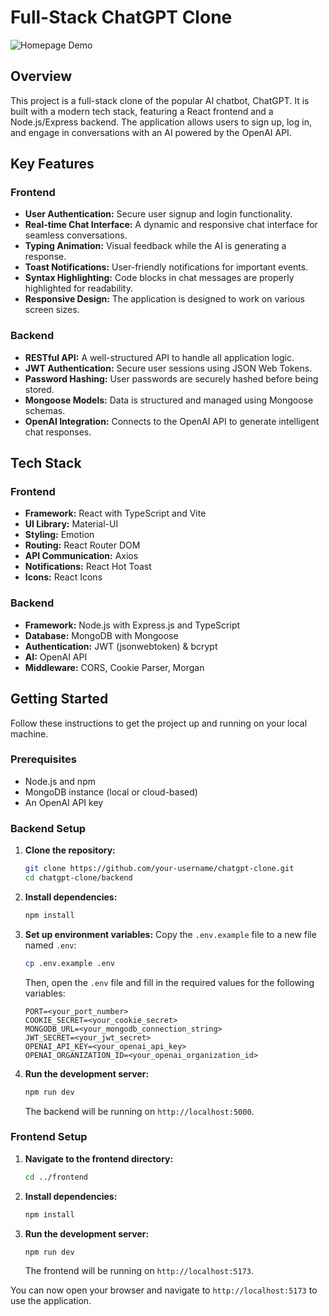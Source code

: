 # Full-Stack ChatGPT Clone

![Homepage Demo](./demo/homePage.gif)
## Overview

This project is a full-stack clone of the popular AI chatbot, ChatGPT. It is built with a modern tech stack, featuring a React frontend and a Node.js/Express backend. The application allows users to sign up, log in, and engage in conversations with an AI powered by the OpenAI API.

## Key Features

### Frontend
- **User Authentication:** Secure user signup and login functionality.
- **Real-time Chat Interface:** A dynamic and responsive chat interface for seamless conversations.
- **Typing Animation:** Visual feedback while the AI is generating a response.
- **Toast Notifications:** User-friendly notifications for important events.
- **Syntax Highlighting:** Code blocks in chat messages are properly highlighted for readability.
- **Responsive Design:** The application is designed to work on various screen sizes.

### Backend
- **RESTful API:** A well-structured API to handle all application logic.
- **JWT Authentication:** Secure user sessions using JSON Web Tokens.
- **Password Hashing:** User passwords are securely hashed before being stored.
- **Mongoose Models:** Data is structured and managed using Mongoose schemas.
- **OpenAI Integration:** Connects to the OpenAI API to generate intelligent chat responses.

## Tech Stack

### Frontend
- **Framework:** React with TypeScript and Vite
- **UI Library:** Material-UI
- **Styling:** Emotion
- **Routing:** React Router DOM
- **API Communication:** Axios
- **Notifications:** React Hot Toast
- **Icons:** React Icons

### Backend
- **Framework:** Node.js with Express.js and TypeScript
- **Database:** MongoDB with Mongoose
- **Authentication:** JWT (jsonwebtoken) & bcrypt
- **AI:** OpenAI API
- **Middleware:** CORS, Cookie Parser, Morgan

## Getting Started

Follow these instructions to get the project up and running on your local machine.

### Prerequisites

- Node.js and npm
- MongoDB instance (local or cloud-based)
- An OpenAI API key

### Backend Setup

1.  **Clone the repository:**
    ```bash
    git clone https://github.com/your-username/chatgpt-clone.git
    cd chatgpt-clone/backend
    ```

2.  **Install dependencies:**
    ```bash
    npm install
    ```

3.  **Set up environment variables:**
    Copy the `.env.example` file to a new file named `.env`:
    ```bash
    cp .env.example .env
    ```
    Then, open the `.env` file and fill in the required values for the following variables:
    ```
    PORT=<your_port_number>
    COOKIE_SECRET=<your_cookie_secret>
    MONGODB_URL=<your_mongodb_connection_string>
    JWT_SECRET=<your_jwt_secret>
    OPENAI_API_KEY=<your_openai_api_key>
    OPENAI_ORGANIZATION_ID=<your_openai_organization_id>
    ```

4.  **Run the development server:**
    ```bash
    npm run dev
    ```
    The backend will be running on `http://localhost:5000`.

### Frontend Setup

1.  **Navigate to the frontend directory:**
    ```bash
    cd ../frontend
    ```

2.  **Install dependencies:**
    ```bash
    npm install
    ```

3.  **Run the development server:**
    ```bash
    npm run dev
    ```
    The frontend will be running on `http://localhost:5173`.

You can now open your browser and navigate to `http://localhost:5173` to use the application.